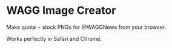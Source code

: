 # WAGG Image Creator

Make quote + stock PNGs for @WAGGNews from your browser.

Works perfectly in Safari and Chrome.